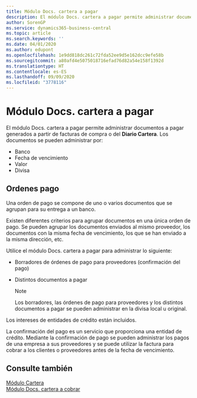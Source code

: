 ```yaml
---
title: Módulo Docs. cartera a pagar
description: El módulo Docs. cartera a pagar permite administrar documentos a pagar generados a partir de facturas de compra o del Diario Cartera.
author: SorenGP
ms.service: dynamics365-business-central
ms.topic: article
ms.search.keywords: ''
ms.date: 04/01/2020
ms.author: edupont
ms.openlocfilehash: 1e9dd818dc261c72fda52ee9d5e162dcc9efe58b
ms.sourcegitcommit: a80afd4e5075018716efad76d82a54e158f1392d
ms.translationtype: HT
ms.contentlocale: es-ES
ms.lasthandoff: 09/09/2020
ms.locfileid: "3778116"
---
```

# <a name="payments-cartera-module"></a>Módulo Docs. cartera a pagar
El módulo Docs. cartera a pagar permite administrar documentos a pagar generados a partir de facturas de compra o del **Diario Cartera**. Los documentos se pueden administrar por:  

- Banco  
- Fecha de vencimiento  
- Valor  
- Divisa  

## <a name="payment-orders"></a>Ordenes pago  
Una orden de pago se compone de uno o varios documentos que se agrupan para su entrega a un banco.  

Existen diferentes criterios para agrupar documentos en una única orden de pago. Se pueden agrupar los documentos enviados al mismo proveedor, los documentos con la misma fecha de vencimiento, los que se han enviado a la misma dirección, etc.  

Utilice el módulo Docs. cartera a pagar para administrar lo siguiente:  

- Borradores de órdenes de pago para proveedores (confirmación del pago)  
- Distintos documentos a pagar  

    > [!NOTE]  
    >  Los borradores, las órdenes de pago para proveedores y los distintos documentos a pagar se pueden administrar en la divisa local u original.  

Los intereses de entidades de crédito están incluidos.  

La confirmación del pago es un servicio que proporciona una entidad de crédito. Mediante la confirmación de pago se pueden administrar los pagos de una empresa a sus proveedores y se puede utilizar la factura para cobrar a los clientes o proveedores antes de la fecha de vencimiento.  

## <a name="see-also"></a>Consulte también  
 [Módulo Cartera](cartera-module.md)   
 [Módulo Docs. cartera a cobrar](receivables-cartera-module.md)
